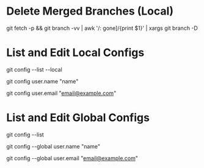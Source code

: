 # Delete Merged Branches (Local)

git fetch -p && git branch -vv | awk '/: gone]/{print $1}' | xargs git branch -D

# List and Edit Local Configs

git config --list --local

git config user.name "name"

git config user.email "email@example.com"

# List and Edit Global Configs

git config --list

git config --global user.name "name"

git config --global user.email "email@example.com"
